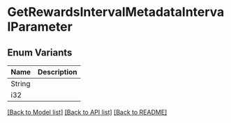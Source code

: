 # GetRewardsIntervalMetadataIntervalParameter

## Enum Variants

| Name | Description |
|---- | -----|
| String |  |
| i32 |  |

[[Back to Model list]](../README.md#documentation-for-models) [[Back to API list]](../README.md#documentation-for-api-endpoints) [[Back to README]](../README.md)


